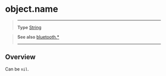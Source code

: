 # object.name

> --------------------- ------------------------------------------------------------------------------------------
> __Type__              [String](https://docs.coronalabs.com/api/type/String.html)


> __See also__          [bluetooth.*](/plugin/bluetooth/index.md)
> --------------------- ------------------------------------------------------------------------------------------

## Overview

Can be `nil`.